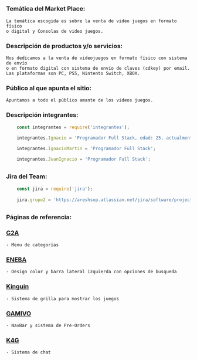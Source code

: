 ##

### Temática del Market Place:

    La temática escogida es sobre la venta de video juegos en formato físico
    o digital y Consolas de video juegos.

### Descripción de productos y/o servicios:

    Nos dedicamos a la venta de videojuegos en formato físico con sistema de envío
    o en formato digital con sistema de envío de claves (cdkey) por email.
    Las plataformas son PC, PS5, Nintento Switch, XBOX.

### Público al que apunta el sitio:

    Apuntamos a todo el público amante de los videos juegos.

### Descripción integrantes:

```javascript
    const integrantes = require('integrantes');
    
    integrantes.Ignacio = 'Programador Full Stack, edad: 25, actualmente trabajando en Mercado Libre como Software Architect';

    integrantes.IgnacioMartin = 'Programador Full Stack';

    integrantes.JuanIgnacio = 'Programador Full Stack';
```
##

### Jira del Team:

```javascript
    const jira = require('jira');
    
    jira.grupo2 = 'https://areshsop.atlassian.net/jira/software/projects/SN/boards/2';
```
##

### Páginas de referencia:

### [G2A](https://www.g2a.com/)

    - Menu de categorías

### [ENEBA](https://www.eneba.com/)

    - Design color y barra lateral izquierda con opciones de busqueda

### [Kinguin](https://www.kinguin.net/)

    - Sistema de grilla para mostrar los juegos

### [GAMIVO](https://www.gamivo.com/)

    - NavBar y sistema de Pre-Orders

### [K4G](https://k4g.com/)

    - Sistema de chat
